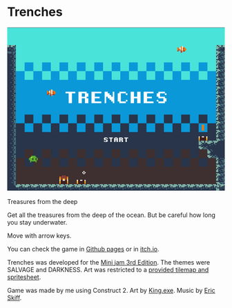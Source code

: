 # Trenches

![](t1.png)

Treasures from the deep

Get all the treasures from the deep of the ocean. But be careful how long you stay underwater.

Move with arrow keys.

You can check the game in [Github pages](https://bul-ikana.github.io/trenches/) or in [itch.io](https://bul-ikana.itch.io/trenches).

Trenches was developed for the [Mini jam 3rd Edition](https://itch.io/jam/mini-jam3rdedition). The themes were SALVAGE and DARKNESS. Art was restricted to a [provided tilemap and spritesheet](https://mini-jam.itch.io/mini-jam-3rd-edition-tile-set).

Game was made by me using Construct 2. Art by [King.exe](https://kingexe.itch.io/). Music by [Eric Skiff](https://ericskiff.com/).





